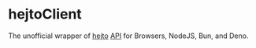 # hejtoClient

The unofficial wrapper of [hejto](https://www.hejto.pl/) [API](https://docs.hejto.pl/) for Browsers, NodeJS, Bun, and Deno.

